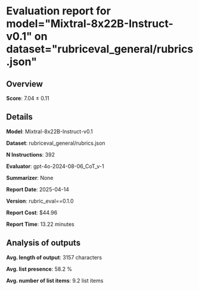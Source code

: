 # Evaluation report for model="Mixtral-8x22B-Instruct-v0.1" on dataset="rubriceval_general/rubrics.json"

## Overview
**Score**: 7.04 ± 0.11

## Details
**Model**: Mixtral-8x22B-Instruct-v0.1

**Dataset**: rubriceval_general/rubrics.json

**N Instructions**: 392

**Evaluator**: gpt-4o-2024-08-06_CoT_v-1

**Summarizer**: None

**Report Date**: 2025-04-14

**Version**: rubric_eval==0.1.0

**Report Cost**: $44.96

**Report Time**: 13.22 minutes

## Analysis of outputs
**Avg. length of output**: 3157 characters

**Avg. list presence**: 58.2 %

**Avg. number of list items**: 9.2 list items


